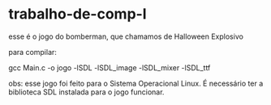 trabalho-de-comp-I
==================

esse é o jogo do bomberman, que chamamos de Halloween Explosivo


para compilar:

gcc Main.c -o jogo -lSDL -lSDL_image -lSDL_mixer -lSDL_ttf






obs: esse jogo foi feito para o Sistema Operacional Linux.
É necessário ter a biblioteca SDL instalada para o jogo funcionar.
